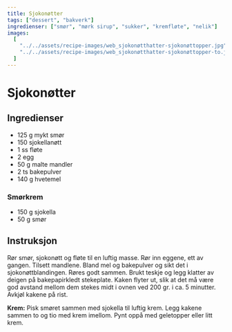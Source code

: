 ```yaml
---
title: Sjokonøtter
tags: ["dessert", "bakverk"]
ingredienser: ["smør", "mørk sirup", "sukker", "kremfløte", "nelik"]
images:
  [
    "../../assets/recipe-images/web_sjokonøtthatter-sjokonøttopper.jpg",
    "../../assets/recipe-images/web_sjokonøtthatter-sjokonøttopper-to.jpg",
  ]
---
```


# Sjokonøtter

## Ingredienser

- 125 g mykt smør
- 150 sjokellanøtt
- 1 ss fløte
- 2 egg
- 50 g malte mandler
- 2 ts bakepulver
- 140 g hvetemel

### Smørkrem

- 150 g sjokella
- 50 g smør

## Instruksjon

Rør smør, sjokonøtt og fløte til en luftig masse. Rør inn eggene, ett av gangen. Tilsett mandlene. Bland mel og bakepulver og sikt det i sjokonøttblandingen. Røres godt sammen. Brukt teskje og legg klatter av deigen på bakepapirkledt stekeplate. Kaken flyter ut, slik at det må være god avstand mellom dem stekes midt i ovnen ved 200 gr. i ca. 5 minutter. Avkjøl kakene på rist.

**Krem:** Pisk smøret sammen med sjokella til luftig krem. Legg kakene sammen to og tio med krem imellom. Pynt oppå med geletopper eller litt krem.
